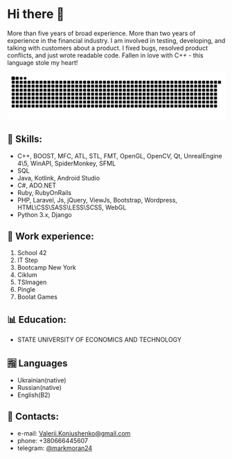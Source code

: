 # Hi there 👋

More than five years of broad experience. More than two years of experience in the financial industry. I am involved in testing, developing, and talking with customers about a product. I fixed bugs, resolved product conflicts, and just wrote readable code. Fallen in love with C++ - this language stole my heart!

<p align="center">
<picture>
  <source media="(prefers-color-scheme: dark)" srcset="https://raw.githubusercontent.com/valeriikoniushenko/valeriikoniushenko/output/github-contribution-grid-snake-dark.svg">
  <source media="(prefers-color-scheme: light)" srcset="https://raw.githubusercontent.com/valeriikoniushenko/valeriikoniushenko/output/github-contribution-grid-snake.svg">
  <img alt="github contribution grid snake animation" src="https://raw.githubusercontent.com/valeriikoniushenko/valeriikoniushenko/output/github-contribution-grid-snake.svg">
</picture>

## 🔗 Skills:
- C++, BOOST, MFC, ATL, STL, FMT, OpenGL, OpenCV, Qt, UnrealEngine 4\5, WinAPI, SpiderMonkey, SFML
- SQL
- Java, Kotlink, Android Studio
- C#, ADO.NET
- Ruby, RubyOnRails
- PHP, Laravel, Js, jQuery, ViewJs, Bootstrap, Wordpress, HTML\CSS\SASS\LESS\SCSS, WebGL
- Python 3.x, Django

## 🔧 Work experience:
1. School 42
2. IT Step
3. Bootcamp New York
4. Ciklum
5. TSImagen
6. Pingle
7. Boolat Games

## 📊 Education:
- STATE UNIVERSITY OF ECONOMICS AND TECHNOLOGY

## 🈯 Languages
- Ukrainian(native)
- Russian(native)
- English(B2)

## 📨 Contacts:
- e-mail: Valerii.Koniushenko@gmail.com
- phone: +380666445607
- telegram: [@markmoran24](https://t.me/markmoran24)
